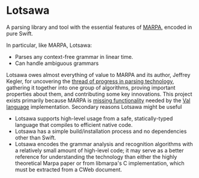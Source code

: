 # Lotsawa

A parsing library and tool with the essential features of
[MARPA](https://jeffreykegler.github.io/Marpa-web-site/), encoded in pure Swift.

In particular, like MARPA, Lotsawa:

- Parses any context-free grammar in linear time.
- Can handle ambiguous grammars

Lotsawa owes almost everything of value to MARPA and its author, Jeffrey Kegler, for uncovering the
[thread of progress in parsing technology](https://jeffreykegler.github.io/personal/timeline_v3),
gathering it together into one group of algorithms, proving important properties about them, and
contributing some key innovations.  This project exists primarily because MARPA is [missing
functionality](https://github.com/jeffreykegler/libmarpa/issues/117) needed by the [Val
language](https://github.com/val-lang/val) implementation.  Secondary reasons Lotsawa might be
useful

- Lotsawa supports high-level usage from a safe, statically-typed language that compiles to efficient
  native code.
- Lotsawa has a simple build/installation process and no dependencies other than Swift.
- Lotsawa encodes the grammar analysis and recognition algorithms with a relatively small amount of
  high-level code; it may serve as a better reference for understanding the technology than either
  the highly theoretical Marpa paper or from libmarpa's C implementation, which must be extracted
  from a CWeb document.
